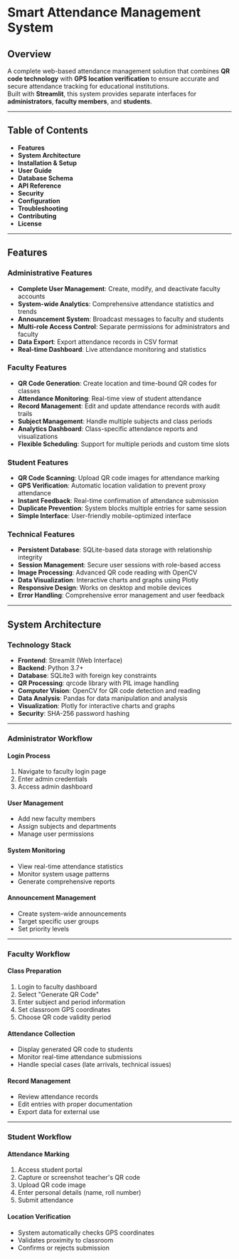 # **Smart Attendance Management System**

## **Overview**
A complete web-based attendance management solution that combines **QR code technology** with **GPS location verification** to ensure accurate and secure attendance tracking for educational institutions.  
Built with **Streamlit**, this system provides separate interfaces for **administrators**, **faculty members**, and **students**.

---

## **Table of Contents**

- **Features**  
- **System Architecture**  
- **Installation & Setup**  
- **User Guide**  
- **Database Schema**  
- **API Reference**  
- **Security**  
- **Configuration**  
- **Troubleshooting**  
- **Contributing**  
- **License**  

---

## **Features**

### **Administrative Features**
- **Complete User Management**: Create, modify, and deactivate faculty accounts  
- **System-wide Analytics**: Comprehensive attendance statistics and trends  
- **Announcement System**: Broadcast messages to faculty and students  
- **Multi-role Access Control**: Separate permissions for administrators and faculty  
- **Data Export**: Export attendance records in CSV format  
- **Real-time Dashboard**: Live attendance monitoring and statistics  

### **Faculty Features**
- **QR Code Generation**: Create location and time-bound QR codes for classes  
- **Attendance Monitoring**: Real-time view of student attendance  
- **Record Management**: Edit and update attendance records with audit trails  
- **Subject Management**: Handle multiple subjects and class periods  
- **Analytics Dashboard**: Class-specific attendance reports and visualizations  
- **Flexible Scheduling**: Support for multiple periods and custom time slots  

### **Student Features**
- **QR Code Scanning**: Upload QR code images for attendance marking  
- **GPS Verification**: Automatic location validation to prevent proxy attendance  
- **Instant Feedback**: Real-time confirmation of attendance submission  
- **Duplicate Prevention**: System blocks multiple entries for same session  
- **Simple Interface**: User-friendly mobile-optimized interface  

### **Technical Features**
- **Persistent Database**: SQLite-based data storage with relationship integrity  
- **Session Management**: Secure user sessions with role-based access  
- **Image Processing**: Advanced QR code reading with OpenCV  
- **Data Visualization**: Interactive charts and graphs using Plotly  
- **Responsive Design**: Works on desktop and mobile devices  
- **Error Handling**: Comprehensive error management and user feedback  

---

## **System Architecture**

### **Technology Stack**
- **Frontend**: Streamlit (Web Interface)  
- **Backend**: Python 3.7+  
- **Database**: SQLite3 with foreign key constraints  
- **QR Processing**: qrcode library with PIL image handling  
- **Computer Vision**: OpenCV for QR code detection and reading  
- **Data Analysis**: Pandas for data manipulation and analysis  
- **Visualization**: Plotly for interactive charts and graphs  
- **Security**: SHA-256 password hashing  

---

### **Administrator Workflow**

#### **Login Process**
1. Navigate to faculty login page  
2. Enter admin credentials  
3. Access admin dashboard  

#### **User Management**
- Add new faculty members  
- Assign subjects and departments  
- Manage user permissions  

#### **System Monitoring**
- View real-time attendance statistics  
- Monitor system usage patterns  
- Generate comprehensive reports  

#### **Announcement Management**
- Create system-wide announcements  
- Target specific user groups  
- Set priority levels  

---

### **Faculty Workflow**

#### **Class Preparation**
1. Login to faculty dashboard  
2. Select "Generate QR Code"  
3. Enter subject and period information  
4. Set classroom GPS coordinates  
5. Choose QR code validity period  

#### **Attendance Collection**
- Display generated QR code to students  
- Monitor real-time attendance submissions  
- Handle special cases (late arrivals, technical issues)  

#### **Record Management**
- Review attendance records  
- Edit entries with proper documentation  
- Export data for external use  

---

### **Student Workflow**

#### **Attendance Marking**
1. Access student portal  
2. Capture or screenshot teacher's QR code  
3. Upload QR code image  
4. Enter personal details (name, roll number)  
5. Submit attendance  

#### **Location Verification**
- System automatically checks GPS coordinates  
- Validates proximity to classroom  
- Confirms or rejects submission  
